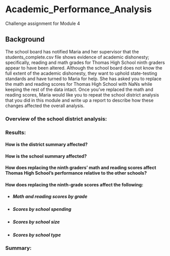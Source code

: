 # Academic_Performance_Analysis
Challenge assignment for Module 4

## Background
The school board has notified Maria and her supervisor that the students_complete.csv file shows evidence of academic dishonesty; specifically, reading and math grades for Thomas High School ninth graders appear to have been altered. Although the school board does not know the full extent of the academic dishonesty, they want to uphold state-testing standards and have turned to Maria for help. She has asked you to replace the math and reading scores for Thomas High School with NaNs while keeping the rest of the data intact. Once you’ve replaced the math and reading scores, Maria would like you to repeat the school district analysis that you did in this module and write up a report to describe how these changes affected the overall analysis.

### Overview of the school district analysis: 

### Results: 

#### How is the district summary affected?
#### How is the school summary affected?
#### How does replacing the ninth graders’ math and reading scores affect Thomas High School’s performance relative to the other schools?
#### How does replacing the ninth-grade scores affect the following:

* ##### Math and reading scores by grade
* ##### Scores by school spending
* ##### Scores by school size
* ##### Scores by school type

### Summary: 

